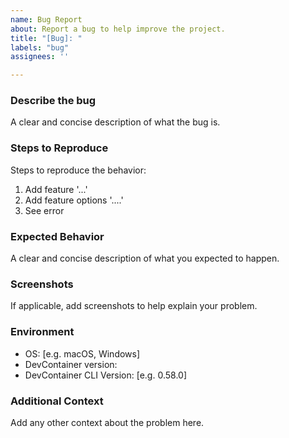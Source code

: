 ```yaml
---
name: Bug Report
about: Report a bug to help improve the project.
title: "[Bug]: "
labels: "bug"
assignees: ''

---
```


### Describe the bug

A clear and concise description of what the bug is.

### Steps to Reproduce

Steps to reproduce the behavior:

1. Add feature '...'
2. Add feature options '....'
3. See error

### Expected Behavior

A clear and concise description of what you expected to happen.

### Screenshots

If applicable, add screenshots to help explain your problem.

### Environment

- OS: [e.g. macOS, Windows]
- DevContainer version:
- DevContainer CLI Version: [e.g. 0.58.0]

### Additional Context

Add any other context about the problem here.

